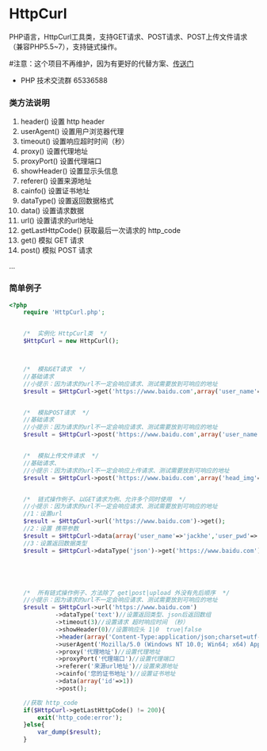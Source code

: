 # HttpCurl

PHP语言，HttpCurl工具类，支持GET请求、POST请求、POST上传文件请求（兼容PHP5.5~7），支持链式操作。

#注意：这个项目不再维护，因为有更好的代替方案、[传送门](https://github.com/ihexiang/requests)

- PHP 技术交流群 65336588

### 类方法说明
1. header() 设置 http header
2. userAgent() 设置用户浏览器代理
3. timeout() 设置响应超时时间（秒）
4. proxy() 设置代理地址
5. proxyPort() 设置代理端口
6. showHeader() 设置显示头信息
7. referer() 设置来源地址
8. cainfo() 设置证书地址
9. dataType() 设置返回数据格式
10. data() 设置请求数据
11. url() 设置请求的url地址
12. getLastHttpCode() 获取最后一次请求的 http_code
13. get() 模拟 GET 请求
14. post() 模拟 POST 请求

...

### 简单例子

```php
<?php
    require 'HttpCurl.php';


    /*  实例化 HttpCurl类  */
    $HttpCurl = new HttpCurl();



    /*  模拟GET请求  */
    //基础请求
    //小提示：因为请求的url不一定会响应请求、测试需要放到可响应的地址
    $result = $HttpCurl->get('https://www.baidu.com',array('user_name'=>'jackhe','user_pwd'=>'123456'));


    /*  模拟POST请求  */
    //基础请求
    //小提示：因为请求的url不一定会响应请求、测试需要放到可响应的地址
    $result = $HttpCurl->post('https://www.baidu.com',array('user_name'=>'jackhe','user_pwd'=>'123456'));


    /*  模拟上传文件请求  */
    //基础请求、
    //小提示：因为请求的url不一定会响应上传请求、测试需要放到可响应的地址
    $result = $HttpCurl->post('https://www.baidu.com',array('head_img'=>'@./user.png'));


    /*  链式操作例子、以GET请求为例、允许多个同时使用  */
    //小提示：因为请求的url不一定会响应请求、测试需要放到可响应的地址
    //1：设置url
    $result = $HttpCurl->url('https://www.baidu.com')->get();
    //2：设置 携带参数
    $result = $HttpCurl->data(array('user_name'=>'jackhe','user_pwd'=>'123456'))->get('https://www.baidu.com');
    //3：设置返回数据类型
    $result = $HttpCurl->dataType('json')->get('https://www.baidu.com');





    /*  所有链式操作例子、方法除了 get|post|upload 外没有先后顺序  */
    //小提示：因为请求的url不一定会响应请求、测试需要放到可响应的地址
    $result = $HttpCurl->url('https://www.baidu.com')
             ->dataType('text')//设置返回类型、json后返回数组
             ->timeout(3)//设置请求 超时响应时间 （秒）
             ->showHeader(0)//设置响应头 1|0  true|false
             ->header(array('Content-Type:application/json;charset=utf-8'))//设置请求 header信息
             ->userAgent('Mozilla/5.0 (Windows NT 10.0; Win64; x64) AppleWebKit/537.36 (KHTML, like Gecko) Chrome/65.0.3325.181 Safari/537.36')//设置请求 header信息
             ->proxy('代理地址')//设置代理地址
             ->proxyPort('代理端口')//设置代理端口
             ->referer('来源url地址')//设置来源地址
             ->cainfo('您的证书地址')//设置证书地址
             ->data(array('id'=>1))
             ->post();

    //获取 http_code
    if($HttpCurl->getLastHttpCode() != 200){
        exit('http_code:error');
    }else{
        var_dump($result);
    }
```
